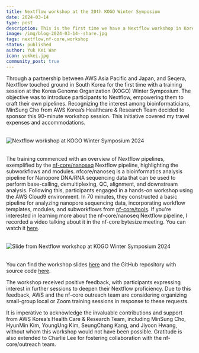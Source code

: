 ```yaml
---
title: Nextflow workshop at the 20th KOGO Winter Symposium
date: 2024-03-14
type: post
description: This is the first time we have a Nextflow workshop in Korea, and the feedback was amazing!
image: /img/blog-2024-03-14--share.jpg
tags: nextflow,nf-core,workshop
status: published
author: Yuk Kei Wan
icon: yukkei.jpg
community_post: true
---
```


Through a partnership between AWS Asia Pacific and Japan, and Seqera, Nextflow touched ground in South Korea for the first time with a training session at the Korea Genome Organization (KOGO) Winter Symposium. The objective was to introduce participants to Nextflow, empowering them to craft their own pipelines. Recognizing the interest among bioinformaticians, MinSung Cho from AWS Korea’s Healthcare & Research Team decided to sponsor this 90-minute workshop session. This initiative covered my travel expenses and accommodations.

<!-- end-archive-description -->

<div style="margin-top: 2rem; margin-bottom: 2rem;">
    <img src="/img/blog-2024-03-14-kogo-img1a.jpg" alt="Nextflow workshop at KOGO Winter Symposium 2024" />
</div>

The training commenced with an overview of Nextflow pipelines, exemplified by the [nf-core/nanoseq](https://nf-co.re/nanoseq/3.1.0) Nextflow pipeline, highlighting the subworkflows and modules. nfcore/nanoseq is a bioinformatics analysis pipeline for Nanopore DNA/RNA sequencing data that can be used to perform base-calling, demultiplexing, QC, alignment, and downstream analysis. Following this, participants engaged in a hands-on workshop using the AWS Cloud9 environment. In 70 minutes, they constructed a basic pipeline for analyzing nanopore sequencing data, incorporating workflow templates, modules, and subworkflows from [nf-core/tools](https://github.com/nf-core/tools). If you're interested in learning more about the nf-core/nanoseq Nextflow pipeline, I recorded a video talking about it in the nf-core bytesize meeting. You can watch it [here](https://www.youtube.com/watch?v=KM1A0_GD2vQ).

<div style="margin-top: 2rem; margin-bottom: 2rem;">
    <img src="/img/blog-2024-03-14-kogo-img1b.png" alt="Slide from Nextflow workshop at KOGO Winter Symposium 2024" />
</div>

You can find the workshop slides [here](https://docs.google.com/presentation/d/1OC4ccgbrNet4e499ShIT7S6Gm6S0xr38_OauKPa4G88/edit?usp=sharing) and the GitHub repository with source code [here](https://github.com/yuukiiwa/nf-core-koreaworkshop).

The workshop received positive feedback, with participants expressing interest in further sessions to deepen their Nextflow proficiency. Due to this feedback, AWS and the nf-core outreach team are considering organizing small-group local or Zoom training sessions in response to these requests.

It is imperative to acknowledge the invaluable contributions and support from AWS Korea’s Health Care & Research Team, including MinSung Cho, HyunMin Kim, YoungUng Kim, SeungChang Kang, and Jiyoon Hwang, without whom this workshop would not have been possible. Gratitude is also extended to Charlie Lee for fostering collaboration with the nf-core/outreach team.
